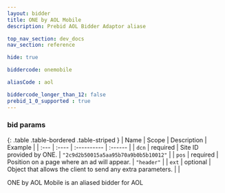 ```yaml
---
layout: bidder
title: ONE by AOL Mobile
description: Prebid AOL Bidder Adaptor aliase

top_nav_section: dev_docs
nav_section: reference

hide: true

biddercode: onemobile

aliasCode : aol

biddercode_longer_than_12: false
prebid_1_0_supported : true
---
```




### bid params

{: .table .table-bordered .table-striped }
| Name | Scope | Description | Example |
| :--- | :---- | :---------- | :------ |
| `dcn` | required | Site ID provided by ONE. | `"2c9d2b50015a5aa95b70a9b0b5b10012"` |
| `pos` | required | Position on a page where an ad will appear. | `"header"` |
| `ext` | optional | Object that allows the client to send any extra parameters. | |

ONE by AOL Mobile is an aliased bidder for AOL
